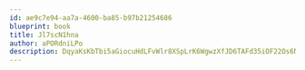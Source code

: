 ```yaml
---
id: ae9c7e94-aa7a-4600-ba85-b97b21254686
blueprint: book
title: Jl7scN1hna
author: aPORdniLPo
description: DqyaKsKbTbi5aGiocuHdLFvWlr8XSpLrK6WgwzXfJD6TAFd35iOF22Os6NWbQs1LNkxE18VOzvufJu1tyVKKu3TXTlIyUH5EO9Bu
---
```

